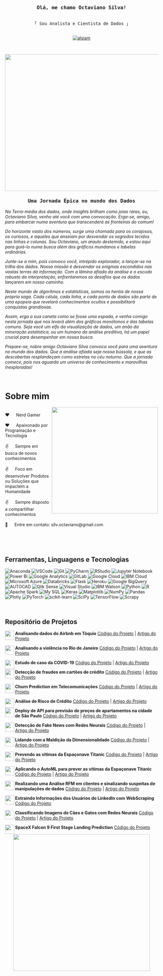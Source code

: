 <!-- Intro  -->
<h3 align="center">
        <samp> Olá, me chamo Octaviano Silva!
        </samp> 
</h3>

<p align="center"> 
  <samp>
    <br>
    「 Sou Analista e Cientista de Dados 」
    <br>
    <br>
  </samp>
</p>

<p align="center">
 <a href="https://www.linkedin.com/in/octavianosilva/" target="_blank">
  <img src="https://img.shields.io/badge/LinkedIn-0077B5?style=for-the-badge&logo=linkedin&logoColor=white" alt="alsiam"/>
 </a>
 
</p>
<br />

<!-- Convocação -->  
  <p align="center">
  <img height="450" width="1000" src="https://github.com/octavianosilva/test2/blob/main/mYvdKcH.gif?raw=true" >
</p>

<h3 align="center">
        <samp> Uma Jornada Épica no mundo dos Dados
        </samp> 
</h3>

  *Na Terra-média dos dados, onde insights brilham como joias raras, eu, Octaviano Silva, venho até você com uma convocação. Erga-se, amigo, para embarcar numa aventura que transcenderá as fronteiras do comum!*

  *Do horizonte vasto dos números, surge uma chamada para os corajosos, os curiosos, e aqueles que anseiam por desvendar os segredos tecidos nas linhas e colunas. Sou Octaviano, um arauto destemido, e estou aqui para guiá-lo numa busca além dos gráficos mundanos e tabelas ordinárias.*

  *Junte-se a mim, pois convoco você, intrépido explorador, a lançar-se na trilha dos dados. Nossa missão é desvendar os enigmas escondidos nas vastas terras da informação. Com a lâmina afiada da análise e o escudo robusto da interpretação, enfrentaremos os desafios que os dados lançarem em nosso caminho.*

  *Neste mundo de algoritmos e estatísticas, somos os heróis de nossa própria saga. Cada célula, cada linha, e cada ponto de dados são parte de uma epopeia que revelará conhecimentos ocultos e possibilitará conquistas grandiosas.*

  *Assim, erga a sua caneta como se fosse uma espada, e venha comigo nesta jornada que nos levará além dos gráficos monótonos e das tabelas comuns. Seja você um elfo da visualização de dados, um anão da mineração estatística, ou um humano da análise preditiva, há um papel crucial para desempenhar em nossa busca.*

  *Prepare-se, nobre amigo Octaviano Silva convoca você para uma aventura no mundo dos dados. Que a análise afiada seja nossa bússola, e que as descobertas resplandeçam como estrelas no céu noturno. Que a jornada comece, pois nos aguarda um universo de conhecimento e maravilhas inexploradas!*

<br/>

<!-- Seção Sobre -->
 # Sobre mim
 
<p>
 <img align="right" width="350" height="350" src="https://github.com/octavianosilva/test2/blob/main/213162.gif?raw=true" />

<br />
❤️ &emsp; Nerd Gamer <br/><br/>
❤️ &emsp; Apaixonado por Programação e Tecnologia <br/><br/>
✌️ &emsp;  Sempre em busca de novos conhecimentos <br/><br/>
✌️ &emsp;  Foco em desenvolver Produtos ou Soluções que impactem a Humanidade <br/><br/>
✌️ &emsp;  Sempre disposto a compartilhar conhecimentos <br/><br/>
📧 &emsp; Entre em contato: silv.octaviano@gmail.com <br/><br/>

</p>

<br/>
<br/>

## Ferramentas, Linguagens e Tecnologias

![Anaconda](https://img.shields.io/badge/Anaconda-%2344A833.svg?style=for-the-badge&logo=anaconda&logoColor=white)
![VSCode](https://img.shields.io/badge/Visual_Studio-0078d7?style=for-the-badge&logo=visual%20studio&logoColor=white)
![Git](https://img.shields.io/badge/Git-F05032?style=for-the-badge&logo=git&logoColor=white)
![PyCharm](https://img.shields.io/badge/pycharm-143?style=for-the-badge&logo=pycharm&logoColor=black&color=black&labelColor=green)
![RStudio](https://img.shields.io/badge/RStudio-4285F4?style=for-the-badge&logo=rstudio&logoColor=white)
![Jupyter Notebook](https://img.shields.io/badge/jupyter-%23FA0F00.svg?style=for-the-badge&logo=jupyter&logoColor=white)
![Power Bi](https://img.shields.io/badge/power_bi-F2C811?style=for-the-badge&logo=powerbi&logoColor=black)
![Google Analytics](https://img.shields.io/badge/Google%20Analytics-E37400?style=for-the-badge&logo=google%20analytics&logoColor=white)
![GitLab](https://img.shields.io/badge/gitlab-%23181717.svg?style=for-the-badge&logo=gitlab&logoColor=white)
![Google Cloud](https://img.shields.io/badge/Google_Cloud-4285F4?style=for-the-badge&logo=google-cloud&logoColor=white)
![IBM Cloud](https://img.shields.io/badge/IBM%20Cloud-1261FE?style=for-the-badge&logo=IBM%20Cloud&logoColor=white)
![Microsoft Azure](https://img.shields.io/badge/microsoft%20azure-0089D6?style=for-the-badge&logo=microsoft-azure&logoColor=white)
![Databricks](https://img.shields.io/badge/Databricks-FF3621?style=for-the-badge&logo=Databricks&logoColor=white)
![Flask](https://img.shields.io/badge/Flask-000000?style=for-the-badge&logo=flask&logoColor=white)
![Heroku](https://img.shields.io/badge/Heroku-430098?style=for-the-badge&logo=heroku&logoColor=white)
![Google BigQuery](https://img.shields.io/badge/Google%20BigQuery-669DF6.svg?style=for-the-badge&logo=Google-BigQuery&logoColor=white)
![AUTOCAD](https://img.shields.io/badge/AutoCAD-E51050.svg?style=for-the-badge&logo=AutoCAD&logoColor=white)
![Qlik Sense](https://img.shields.io/badge/Qlik-009848.svg?style=for-the-badge&logo=Qlik&logoColor=white)
![Visual Studio](https://img.shields.io/badge/Visual%20Studio-5C2D91.svg?style=for-the-badge&logo=Visual-Studio&logoColor=white)
![IBM Watson](https://img.shields.io/badge/IBM%20Watson-BE95FF.svg?style=for-the-badge&logo=IBM-Watson&logoColor=white)
![Python](https://img.shields.io/badge/python-3670A0?style=for-the-badge&logo=python&logoColor=ffdd54)
![R](https://img.shields.io/badge/r-%23276DC3.svg?style=for-the-badge&logo=r&logoColor=white)
![Apache Spark](https://img.shields.io/badge/Apache_Spark-FFFFFF?style=for-the-badge&logo=apachespark&logoColor=#E35A16)
![My SQL](https://img.shields.io/badge/MySQL-4479A1.svg?style=for-the-badge&logo=MySQL&logoColor=white)
![Keras](https://img.shields.io/badge/Keras-%23D00000.svg?style=for-the-badge&logo=Keras&logoColor=white)
![Matplotlib](https://img.shields.io/badge/Matplotlib-%23ffffff.svg?style=for-the-badge&logo=Matplotlib&logoColor=black)
![NumPy](https://img.shields.io/badge/numpy-%23013243.svg?style=for-the-badge&logo=numpy&logoColor=white)
![Pandas](https://img.shields.io/badge/pandas-%23150458.svg?style=for-the-badge&logo=pandas&logoColor=white)
![Plotly](https://img.shields.io/badge/Plotly-%233F4F75.svg?style=for-the-badge&logo=plotly&logoColor=white)
![PyTorch](https://img.shields.io/badge/PyTorch-%23EE4C2C.svg?style=for-the-badge&logo=PyTorch&logoColor=white)
![scikit-learn](https://img.shields.io/badge/scikit--learn-%23F7931E.svg?style=for-the-badge&logo=scikit-learn&logoColor=white)
![SciPy](https://img.shields.io/badge/SciPy-%230C55A5.svg?style=for-the-badge&logo=scipy&logoColor=%white)
![TensorFlow](https://img.shields.io/badge/TensorFlow-%23FF6F00.svg?style=for-the-badge&logo=TensorFlow&logoColor=white)
![Scrapy](https://img.shields.io/badge/Scrapy-60A839.svg?style=for-the-badge&logo=Scrapy&logoColor=white)

<br/>

## Repositório de Projetos

<p>
 <img align="left" width="30" height="30" src="https://github.com/octavianosilva/test2/blob/main/GXF2nYd-unscreen.gif?raw=true" />

**Analisando dados do Airbnb em Tóquio** [Código do Projeto](https://github.com/octavianosilva/data_science/blob/main/Analisando_dados_airbnb_Toquio.ipynb) | [Artigo do Projeto](https://www.linkedin.com/pulse/análise-de-dados-do-airbnb-em-tóquio-octaviano-silva/)

<p>
 <img align="left" width="30" height="30" src="https://github.com/octavianosilva/test2/blob/main/GXF2nYd-unscreen.gif?raw=true" />

**Analisando a violência no Rio de Janeiro** [Código do Projeto](https://github.com/octavianosilva/data_science/blob/main/Análise_da_violência_no_Rio_de_Janeiro.ipynb) | [Artigo do Projeto](https://www.linkedin.com/pulse/análise-da-violência-rio-de-janeiro-octaviano-silva/)

<p>
 <img align="left" width="30" height="30" src="https://github.com/octavianosilva/test2/blob/main/GXF2nYd-unscreen.gif?raw=true" />

**Estudo de caso da COVID-19** [Código do Projeto](https://github.com/octavianosilva/data_science/blob/main/Estudo_de_Caso_da_COVID_19.ipynb) | [Artigo do Projeto](https://www.linkedin.com/pulse/análise-exploratória-dos-registros-da-covid-19-octaviano-silva/)

<p>
 <img align="left" width="30" height="30" src="https://github.com/octavianosilva/test2/blob/main/GXF2nYd-unscreen.gif?raw=true" />

**Detecção de fraudes em cartões de crédito** [Código do Projeto](https://github.com/octavianosilva/data_science/blob/main/Detecção_de_Fraude_em_Cartões_de_Crédito.ipynb) | [Artigo do Projeto](https://www.linkedin.com/pulse/detecção-de-fraudes-em-cartões-crédito-octaviano-silva/)

<p>
 <img align="left" width="30" height="30" src="https://github.com/octavianosilva/test2/blob/main/GXF2nYd-unscreen.gif?raw=true" />

**Churn Prediction em Telecomunicações** [Código do Projeto](https://github.com/octavianosilva/data_science/blob/main/Churn_Prediction_em_Telecomunicações.ipynb) | [Artigo do Projeto](https://www.linkedin.com/pulse/churn-prediction-em-telecomunicações-octaviano-silva/)

<p>
 <img align="left" width="30" height="30" src="https://github.com/octavianosilva/test2/blob/main/GXF2nYd-unscreen.gif?raw=true" />

**Análise de Risco de Crédito** [Código do Projeto](https://github.com/octavianosilva/data_science/blob/main/Validação_de_Risco_de_Crédito.ipynb) | [Artigo do Projeto](https://www.linkedin.com/pulse/validação-de-risco-crédito-octaviano-silva/)

<p>
 <img align="left" width="30" height="30" src="https://github.com/octavianosilva/test2/blob/main/GXF2nYd-unscreen.gif?raw=true" />

**Deploy de API para previsão de preços de apartamentos na cidade de São Paulo** [Código do Projeto](https://github.com/octavianosilva/data_science/blob/main/Deploy_de_API_Machine_Learning.ipynb) | [Artigo do Projeto](https://www.linkedin.com/pulse/api-para-previsão-de-preços-apartamentos-na-cidade-são-silva/)

<p>
 <img align="left" width="30" height="30" src="https://github.com/octavianosilva/test2/blob/main/GXF2nYd-unscreen.gif?raw=true" />
  
**Detecção de Fake News com Redes Neurais** [Código do Projeto](https://github.com/octavianosilva/data_science/blob/main/Detecção_de_Fake_News_com_Redes_Neurais.ipynb) | [Artigo do Projeto](https://www.linkedin.com/pulse/detecção-de-fake-news-com-deep-learning-octaviano-silva/)

<p>
 <img align="left" width="30" height="30" src="https://github.com/octavianosilva/test2/blob/main/GXF2nYd-unscreen.gif?raw=true" />

**Lidando com a Maldição da Dimensionalidade** [Código do Projeto](https://github.com/octavianosilva/data_science/blob/main/Lidando_com_a_Alta_Dimensionalidade_de_Dados.ipynb) | [Artigo do Projeto](https://www.linkedin.com/pulse/maldição-da-dimensionalidade-octaviano-silva/)

<p>
 <img align="left" width="30" height="30" src="https://github.com/octavianosilva/test2/blob/main/GXF2nYd-unscreen.gif?raw=true" />

**Prevendo as vítimas da Espaçonave Titanic** [Código do Projeto](https://github.com/octavianosilva/data_science/blob/main/O_Mistério_da_Espaçonave_Titanic.ipynb) | [Artigo do Projeto](https://www.linkedin.com/pulse/o-mistério-da-espaçonave-titanic-octaviano-silva/)

<p>
 <img align="left" width="30" height="30" src="https://github.com/octavianosilva/test2/blob/main/GXF2nYd-unscreen.gif?raw=true" />

**Aplicando o AutoML para prever as vítimas da Espaçonave Titanic** [Código do Projeto](https://github.com/octavianosilva/data_science/blob/main/Aplicando_o_AutoML_para_prever_as_vítimas_da_Espaçonave_Titanic.ipynb) | [Artigo do Projeto](https://www.linkedin.com/pulse/desenvolvendo-uma-aplicação-de-automated-machine-learning-silva/)

<p>
 <img align="left" width="30" height="30" src="https://github.com/octavianosilva/test2/blob/main/GXF2nYd-unscreen.gif?raw=true" />

**Realizando uma Análise RFM em clientes e sinalizando suspeitas de manipulações de dados** [Código do Projeto](https://github.com/octavianosilva/data_science/blob/main/Análise_RFM_em_clientes_e_detectando_anomalias_nos_dados.ipynb) | [Artigo do Projeto](https://www.linkedin.com/pulse/uma-análise-rfm-em-clientes-com-detecção-de-anomalias-octaviano-silva/)

<p>
 <img align="left" width="30" height="30" src="https://github.com/octavianosilva/test2/blob/main/GXF2nYd-unscreen.gif?raw=true" />

**Extraindo Informações dos Usuários do LinkedIn com WebScraping** [Código do Projeto](https://github.com/octavianosilva/data_science/blob/main/WebScraping%20no%20LinkedIn.ipynb)

<p>
 <img align="left" width="30" height="30" src="https://github.com/octavianosilva/test2/blob/main/GXF2nYd-unscreen.gif?raw=true" />

**Classificando Imagens de Cães e Gatos com Redes Neurais** [Código do Projeto](https://github.com/octavianosilva/data_science/blob/main/Classificando_Gatos_e_Cachorros.ipynb) | [Artigo do Projeto](https://www.linkedin.com/pulse/classificando-c%25C3%25A3es-e-gatos-com-redes-neurais-octaviano-silva)

<p>
 <img align="left" width="30" height="30" src="https://github.com/octavianosilva/test2/blob/main/GXF2nYd-unscreen.gif?raw=true" />

**SpaceX Falcon 9 First Stage Landing Prediction** [Código do Projeto](https://github.com/octavianosilva/data_science/blob/main/SpaceX%20Falcon%209%20first%20stage%20Landing%20Prediction.ipynb)

 <p align="center">
  <img height="450" width="450" src="https://github.com/octavianosilva/test2/blob/main/GXF2nYd-unscreen.gif?raw=true" >
</p>
